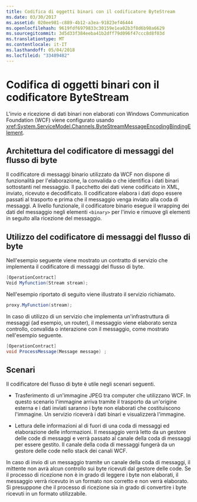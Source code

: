 ```yaml
---
title: Codifica di oggetti binari con il codificatore ByteStream
ms.date: 03/30/2017
ms.assetid: 020ee981-c889-4b12-a3ea-91823ef46444
ms.openlocfilehash: 9619fdf6979833c30159e1ea02b3f8d6b98a6629
ms.sourcegitcommit: 3d5d33f384eeba41b2dff79d096f47ccc8d8f03d
ms.translationtype: MT
ms.contentlocale: it-IT
ms.lasthandoff: 05/04/2018
ms.locfileid: "33489482"
---
```

# <a name="encoding-binary-objects-with-bytestream-encoder"></a>Codifica di oggetti binari con il codificatore ByteStream
L'invio e ricezione di dati binari non elaborati con Windows Communication Foundation (WCF) viene configurato usando <xref:System.ServiceModel.Channels.ByteStreamMessageEncodingBindingElement>.  
  
## <a name="byte-stream-message-encoder-architecture"></a>Architettura del codificatore di messaggi del flusso di byte  
 Il codificatore di messaggi binario utilizzato da WCF non dispone di funzionalità per l'elaborazione, la convalida o che identifica i dati binari sottostanti nel messaggio. Il pacchetto dei dati viene codificato in XML, inviato, ricevuto e decodificato. Il codificatore elabora i dati dopo essere passati al trasporto e prima che il messaggio venga inviato alla coda di messaggi. A livello funzionale, il codificatore binario esegue il wrapping dei dati del messaggio negli elementi `<binary>` per l'invio e rimuove gli elementi in seguito alla ricezione del messaggio.  
  
## <a name="using-the-byte-stream-message-encoder"></a>Utilizzo del codificatore di messaggi del flusso di byte  
 Nell'esempio seguente viene mostrato un contratto di servizio che implementa il codificatore di messaggi del flusso di byte.  
  
```csharp  
[OperationContract]  
Void Myfunction(Stream stream);  
```  
  
 Nell'esempio riportato di seguito viene illustrato il servizio richiamato.  
  
```csharp  
proxy.MyFunction(stream);  
```  
  
 In caso di utilizzo di un servizio che implementa un'infrastruttura di messaggi (ad esempio, un router), il messaggio viene elaborato senza controllo, convalida o interazione con il messaggio, come mostrato nell'esempio seguente.  
  
```csharp  
[OperationContract]  
void ProcessMessage(Message message) ;  
```  
  
## <a name="scenarios"></a>Scenari  
 Il codificatore del flusso di byte è utile negli scenari seguenti.  
  
-   Trasferimento di un'immagine JPEG tra computer che utilizzano WCF. In questo scenario l'immagine arriva tramite il trasporto da un'origine esterna e i dati inviati saranno i byte non elaborati che costituiscono l'immagine. Un servizio riceverà i dati binari e visualizzerà l'immagine.  
  
-   Lettura delle informazioni al di fuori di una coda di messaggi ed elaborazione delle informazioni. Il messaggio verrà letto da un gestore delle code di messaggi e verrà passato al canale della coda di messaggi per essere gestito. Il canale della coda di messaggi fungerà da un gestore delle code nello stack dei canali WCF.  
  
 In caso di invio di un messaggio tramite un canale della coda di messaggi, il mittente non avrà alcun controllo sui byte ricevuti dal gestore delle code. Se il processo di ricezione non è in grado di leggere i byte non elaborati, il messaggio verrà ricevuto in un formato non corretto e non verrà elaborato. Si presuppone che il processo di ricezione sia in grado di convertire i byte ricevuti in un formato utilizzabile.
